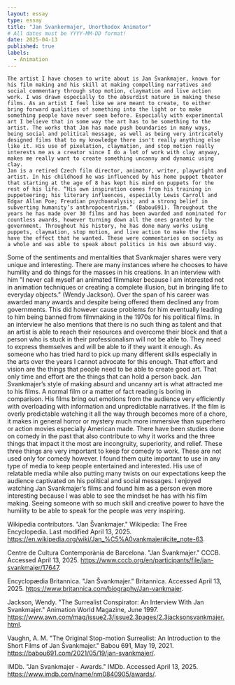 ```yaml
---
layout: essay
type: essay
title: "Jan Svankermajer, Unorthodox Animator"
# All dates must be YYYY-MM-DD format!
date: 2025-04-13
published: true
labels:
  - Animation
---
```


	The artist I have chosen to write about is Jan Švankmajer, known for his film making and his skill at making compelling narratives and social commentary through stop motion, claymation and live action work. I was drawn especially to the absurdist nature in making these films. As an artist I feel like we are meant to create, to either bring forward qualities of something into the light or to make something people have never seen before. Especially with experimental art I believe that in some way the art has to be something to the artist. The works that Jan has made push boundaries in many ways, being social and political message, as well as being very intricately designed films that to my knowledge there isn't really anything else like it. His use of pixelation, claymation, and stop motion really interests me as a creator since I do a lot of work with clay anyway, makes me really want to create something uncanny and dynamic using clay.
	Jan is a retired Czech film director, animator, writer, playwright and artist. In his childhood he was influenced by his home puppet theater that starting at the age of 8 has kept his mind on puppets for the rest of his life. “His own inspiration comes from his training in puppeteering; his literary influences, especially Lewis Carroll and Edgar Allan Poe; Freudian psychoanalysis; and a strong belief in subverting humanity’s anthropocentrism.” (Babou691). Throughout the years he has made over 30 films and has been awarded and nominated for countless awards, however turning down all the ones granted by the government. Throughout his history, he has done many works using puppets, claymation, stop motion, and live action to make the films have the effect that he wanted. These were commentaries on society as a whole and was able to speak about politics in his own absurd way.
Some of the sentiments and mentalities that Svankmajer shares were very unique and interesting. There are many instances where he chooses to have humility and do things for the masses in his creations. In an interview with him "I never call myself an animated filmmaker because I am interested not in animation techniques or creating a complete illusion, but in bringing life to everyday objects." (Wendy Jackson). Over the span of his career was awarded many awards and despite being offered them declined any from governments. This did however cause problems for him eventually leading to him being banned from filmmaking in the 1970s for his political films. In an interview he also mentions that there is no such thing as talent and that an artist is able to reach their resources and overcome their block and that a person who is stuck in their professionalism will not be able to. They need to express themselves and will be able to if they want it enough. As someone who has tried hard to pick up many different skills especially in the arts over the years I cannot advocate for this enough. That effort and vision are the things that people need to be able to create good art. That only time and effort are the things that can hold a person back.
Jan Svankmajer’s style of making absurd and uncanny art is what attracted me to his films. A normal film or a matter of fact reading is boring in comparison. His films bring out emotions from the audience very efficiently with overloading with information and unpredictable narratives. If the film is overly predictable watching it all the way through becomes more of a chore, it makes in general horror or mystery much more immersive than superhero or action movies especially American made. There have been studies done on comedy in the past that also contribute to why it works and the three things that impact it the most are incongruity, superiority, and relief. These three things are very important to keep for comedy to work. These are not used only for comedy however. I found them quite important to use in any type of media to keep people entertained and interested. His use of relatable media while also putting many twists on our expectations keep the audience captivated on his political and social messages.
I enjoyed watching Jan Svankmajer’s films and found him as a person even more interesting because I was able to see the mindset he has with his film making. Seeing someone with so much skill and creative power to have the humility to be able to speak for the people was very inspiring.

Wikipedia contributors. "Jan Švankmajer." Wikipedia: The Free Encyclopedia. Last 
modified April 13, 2025. 
https://en.wikipedia.org/wiki/Jan_%C5%A0vankmajer#cite_note-63.

Centre de Cultura Contemporània de Barcelona. "Jan Švankmajer." CCCB. Accessed 
April 13, 2025. https://www.cccb.org/en/participants/file/jan-svankmajer/17647.

Encyclopædia Britannica. "Jan Švankmajer." Britannica. Accessed April 13, 2025. 
https://www.britannica.com/biography/Jan-vankmajer.

Jackson, Wendy. "The Surrealist Conspirator: An Interview With Jan Svankmajer." 
Animation World Magazine, June 1997. 
https://www.awn.com/mag/issue2.3/issue2.3pages/2.3jacksonsvankmajer.html.

Vaughn, A. M. "The Original Stop-motion Surrealist: An Introduction to the Short Films 
of Jan Švankmajer." Babou 691, May 19, 2021. 
https://babou691.com/2021/05/19/jan-svankmajer/.

IMDb. "Jan Svankmajer - Awards." IMDb. Accessed April 13, 2025. 
https://www.imdb.com/name/nm0840905/awards/.

